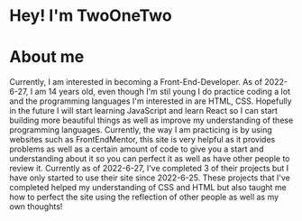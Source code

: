 <h1> Hey! I'm TwoOneTwo </h1>

<h1> About me </h1> <script src="https://gist.github.com/soundstorm/266148cd9dbbdcf5cbc18ce26d75d3ea.js"></script>
<p> Currently, I am interested in becoming a Front-End-Developer. 
  As of 2022-6-27, I am 14 years old, even though I'm stil young I do practice coding a lot and the programming languages I'm interested in are HTML, CSS. Hopefully in the future I will start learning JavaScript and learn React so I can start building more beautiful things as well as improve my understanding of these programming languages.
  Currently, the way I am practicing is by using websites such as FrontEndMentor, this site is very helpful as it provides problems as well as a certain amount of code to give you a start and understanding about it so you can perfect it as well as have other people to review it. Currently as of 2022-6-27, I've completed 3 of their projects but I have only started to use their site since 2022-6-25. These projects that I've completed helped my understanding of CSS and HTML but also taught me how to perfect the site using the reflection of other people as well as my own thoughts!
</p>
